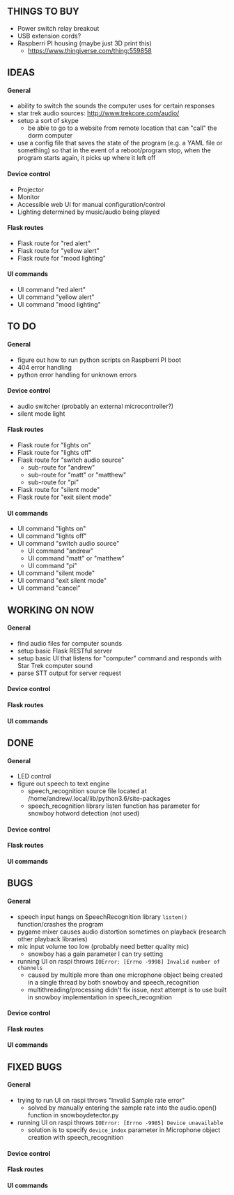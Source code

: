 THINGS TO BUY
--------------------------------------

* Power switch relay breakout
* USB extension cords?
* Raspberri PI housing (maybe just 3D print this)
  * https://www.thingiverse.com/thing:559858

IDEAS
--------------------------------------

#### General

* ability to switch the sounds the computer uses for certain responses
* star trek audio sources: http://www.trekcore.com/audio/
* setup a sort of skype
  * be able to go to a website from remote location that can "call" the dorm computer
* use a config file that saves the state of the program (e.g. a YAML file or something) so that in the event of a reboot/program stop, when the program starts again, it picks up where it left off

#### Device control

* Projector
* Monitor
* Accessible web UI for manual configuration/control
* Lighting determined by music/audio being played

#### Flask routes

* Flask route for "red alert"
* Flask route for "yellow alert"
* Flask route for "mood lighting"

#### UI commands

* UI command "red alert"
* UI command "yellow alert"
* UI command "mood lighting"

TO DO
---------------------------------------

#### General

* figure out how to run python scripts on Raspberri PI boot
* 404 error handling
* python error handling for unknown errors

#### Device control

* audio switcher (probably an external microcontroller?)
* silent mode light

#### Flask routes

* Flask route for "lights on"
* Flask route for "lights off"
* Flask route for "switch audio source"
  * sub-route for "andrew"
  * sub-route for "matt" or "matthew"
  * sub-route for "pi"
* Flask route for "silent mode"
* Flask route for "exit silent mode"

#### UI commands

* UI command "lights on"
* UI command "lights off"
* UI command "switch audio source"
  * UI command "andrew"
  * UI command "matt" or "matthew"
  * UI command "pi"
* UI command "silent mode"
* UI command "exit silent mode"
* UI command "cancel"


WORKING ON NOW
---------------------------------------

#### General

* find audio files for computer sounds
* setup basic Flask RESTful server
* setup basic UI that listens for "computer" command and responds with Star Trek computer sound
* parse STT output for server request

#### Device control

#### Flask routes

#### UI commands


DONE
---------------------------------------

#### General

* LED control
* figure out speech to text engine
  * speech_recognition source file located at /home/andrew/.local/lib/python3.6/site-packages
  * speech_recognition library listen function has parameter for snowboy hotword detection (not used)

#### Device control

#### Flask routes

#### UI commands


BUGS
---------------------------------------

#### General

* speech input hangs on SpeechRecognition library `listen()` function/crashes the program
* pygame mixer causes audio distortion sometimes on playback (research other playback libraries)
* mic input volume too low (probably need better quality mic)
  * snowboy has a gain parameter I can try setting
* running UI on raspi throws `IOError: [Errno -9998] Invalid number of channels`
  * caused by multiple more than one microphone object being created in a single thread by both snowboy and speech_recognition
  * multithreading/processing didn't fix issue, next attempt is to use built in snowboy implementation in speech_recognition

#### Device control

#### Flask routes

#### UI commands


FIXED BUGS
---------------------------------------

#### General

* trying to run UI on raspi throws "Invalid Sample rate error"
  * solved by manually entering the sample rate into the audio.open() function in snowboydetector.py
* running UI on raspi throws `IOError: [Errno -9985] Device unavailable`
  * solution is to specify `device_index` parameter in Microphone object creation with speech_recognition

#### Device control

#### Flask routes

#### UI commands
